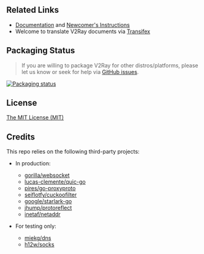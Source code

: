 
## Related Links

- [Documentation](https://www.v2fly.org) and [Newcomer's Instructions](https://www.v2fly.org/guide/start.html)
- Welcome to translate V2Ray documents via [Transifex](https://www.transifex.com/v2fly/public/)

## Packaging Status

> If you are willing to package V2Ray for other distros/platforms, please let us know or seek for help via [GitHub issues](https://github.com/v2fly/v2ray-core/issues).

[![Packaging status](https://repology.org/badge/vertical-allrepos/v2ray.svg)](https://repology.org/project/v2ray/versions)

## License

[The MIT License (MIT)](https://raw.githubusercontent.com/v2fly/v2ray-core/master/LICENSE)

## Credits

This repo relies on the following third-party projects:

- In production:
  - [gorilla/websocket](https://github.com/gorilla/websocket)
  - [lucas-clemente/quic-go](https://github.com/lucas-clemente/quic-go)
  - [pires/go-proxyproto](https://github.com/pires/go-proxyproto)
  - [seiflotfy/cuckoofilter](https://github.com/seiflotfy/cuckoofilter)
  - [google/starlark-go](https://github.com/google/starlark-go)
  - [jhump/protoreflect](https://github.com/jhump/protoreflect)
  - [inetaf/netaddr](https://github.com/inetaf/netaddr)

- For testing only:
  - [miekg/dns](https://github.com/miekg/dns)
  - [h12w/socks](https://github.com/h12w/socks)
